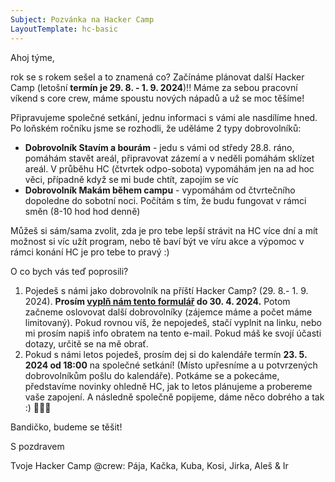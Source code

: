 ```yaml
---
Subject: Pozvánka na Hacker Camp
LayoutTemplate: hc-basic
---
```


Ahoj týme,

rok se s rokem sešel a to znamená co? Začínáme plánovat další Hacker Camp (letošní **termín je 29. 8. - 1. 9. 2024**)!!
Máme za sebou pracovní víkend s core crew, máme spoustu nových nápadů a už se moc těšíme!

Připravujeme společné setkání, jednu informaci s vámi ale nasdílíme hned.
Po loňském ročníku jsme se rozhodli, že uděláme 2 typy dobrovolníků:

- **Dobrovolník Stavím a bourám** - jedu s vámi od středy 28.8. ráno, pomáhám stavět areál,
  připravovat zázemí a v neděli pomáhám sklízet areál. V průběhu HC (čtvrtek odpo-sobota)
  vypomáhám jen na ad hoc věci, případně když se mi bude chtít, zapojím se víc
- **Dobrovolník Makám během campu** - vypomáhám od čtvrtečního dopoledne do sobotní noci.
  Počítám s tím, že budu fungovat v rámci směn (8-10 hod hod denně)

Můžeš si sám/sama zvolit, zda je pro tebe lepší strávit na HC více dní a mít možnost si víc užít program,
nebo tě baví být ve víru akce a výpomoc v rámci konání HC je pro tebe to pravý :)

O co bych vás teď poprosili?

1. Pojedeš s námi jako dobrovolník na příští Hacker Camp? (29. 8.- 1. 9. 2024).
   **Prosím [vyplň nám tento formulář](https://hckr.camp/r/dobrovolnik) do 30. 4. 2024.**
   Potom začneme oslovovat další dobrovolníky (zájemce máme a počet máme limitovaný).
   Pokud rovnou víš, že nepojedeš, stačí vyplnit na linku, nebo mi prosím napiš info obratem na tento e-mail.
   Pokud máš ke svojí účasti dotazy, určitě se na mě obrať.
2. Pokud s námi letos pojedeš, prosím dej si do kalendáře termín **23. 5. 2024 od 18:00** na společné setkání!
   (Místo upřesníme a u potvrzených dobrovolníkům pošlu do kalendáře).
   Potkáme se a pokecáme, představíme novinky ohledně HC, jak to letos plánujeme a probereme vaše zapojení.
   A následně společně popijeme, dáme něco dobrého a tak :) 🍺💃🍕

Bandičko, budeme se těšit!

S pozdravem

Tvoje Hacker Camp @crew: Pája, Kačka, Kuba, Kosi, Jirka, Aleš & Ir
